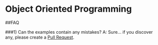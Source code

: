 # Object Oriented Programming

##FAQ

###1) Can the examples contain any mistakes?
A: Sure... if you discover any, please create a [Pull Request](https://help.github.com/articles/about-pull-requests/).
